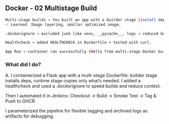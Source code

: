 ## Docker - 02 Multistage Build

```bash
Multi-stage builds → You built an app with a builder stage (install deps) and runtime stage (copy only what’s needed).
✅ Learned: Image layering, smaller optimized image.

.dockerignore → excluded junk like venv, __pycache__, logs → reduced build context.

Healthcheck → added HEALTHCHECK in Dockerfile + tested with curl.

App Run → container ran successfully (Hello from multi-stage Docker build!, /health returned {"status": "ok"}).
```

### What did I do?


A. I containerized a Flask app with a multi-stage Dockerfile: builder stage installs deps, runtime stage copies only what’s needed.
I added a healthcheck and used a .dockerignore to speed builds and reduce context.

Then I automated it in Jenkins: Checkout → Build → Smoke Test → Tag & Push to GHCR.

I parameterized the pipeline for flexible tagging and archived logs as artifacts for debugging.
